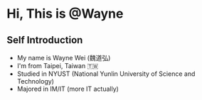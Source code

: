 # Hi, This is @Wayne 

## Self Introduction
- My name is Wayne Wei (魏道弘)
- I'm from Taipei, Taiwan 🇹🇼
- Studied in NYUST (National Yunlin University of Science and Technology)
- Majored in IM/IT (more IT actually)
